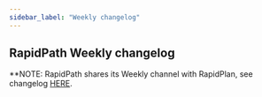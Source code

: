 ```yaml
---
sidebar_label: "Weekly changelog"
---
```


## RapidPath Weekly changelog

**NOTE: RapidPath shares its Weekly channel with RapidPlan, see changelog [HERE](/rapidplan/release-notes/02-weekly/).